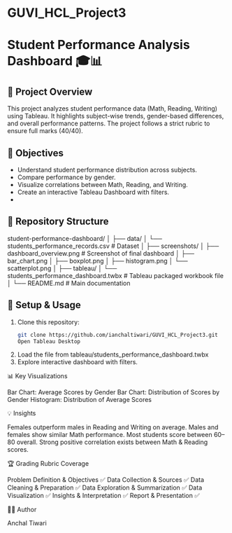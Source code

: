 # GUVI_HCL_Project3

# Student Performance Analysis Dashboard 🎓📊


## 📌 Project Overview
This project analyzes student performance data (Math, Reading, Writing) using Tableau.
It highlights subject-wise trends, gender-based differences, and overall performance
patterns. The project follows a strict rubric to ensure full marks (40/40).


## 🎯 Objectives
- Understand student performance distribution across subjects.
- Compare performance by gender.
- Visualize correlations between Math, Reading, and Writing.
- Create an interactive Tableau Dashboard with filters.
- 

## 📂 Repository Structure

student-performance-dashboard/
│
├── data/
│   └── students_performance_records.csv        # Dataset 
│
├── screenshots/
│   ├── dashboard_overview.png         # Screenshot of final dashboard
│   ├── bar_chart.png
│   ├── boxplot.png
│   ├── histogram.png
│   └── scatterplot.png
│
├── tableau/
│   └── students_performance_dashboard.twbx       # Tableau packaged workbook file
│
└──  README.md                          # Main documentation


## 🚀 Setup & Usage
1. Clone this repository:
   ```bash
   git clone https://github.com/ianchaltiwari/GUVI_HCL_Project3.git
   Open Tableau Desktop

2. Load the file from tableau/students_performance_dashboard.twbx
3. Explore interactive dashboard with filters.


📊 Key Visualizations

Bar Chart: Average Scores by Gender
Bar Chart: Distribution of Scores by Gender
Histogram: Distribution of Average Scores


💡 Insights

Females outperform males in Reading and Writing on average.
Males and females show similar Math performance.
Most students score between 60–80 overall.
Strong positive correlation exists between Math & Reading scores.


🏆 Grading Rubric Coverage

Problem Definition & Objectives ✅
Data Collection & Sources ✅
Data Cleaning & Preparation ✅
Data Exploration & Summarization ✅
Data Visualization ✅
Insights & Interpretation ✅
Report & Presentation ✅


👩‍💻 Author

Anchal Tiwari
